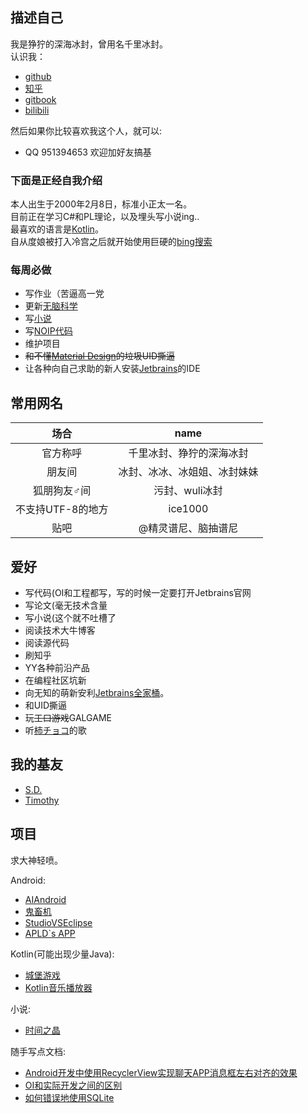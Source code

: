 
## 描述自己
我是狰狞的深海冰封，曾用名千里冰封。<br/>
认识我：

+ [github](https://github.com/ice1000)
+ [知乎](https://www.zhihu.com/people/qian-li-bing-feng-36)
+ [gitbook](https://www.gitbook.com/@ice1000/dashboard)
+ [bilibili](http://space.bilibili.com/8309713)

然后如果你比较喜欢我这个人，就可以:
+ QQ 951394653 欢迎加好友搞基

### 下面是正经自我介绍
本人出生于2000年2月8日，标准小正太一名。<br/>
目前正在学习C#和PL理论，以及埋头写小说ing..<br/>
最喜欢的语言是[Kotlin](http://kotlinlang.org/)。<br/>
自从度娘被打入冷宫之后就开始使用巨硬的[bing搜索](http://cn.bing.com/)

### 每周必做
+ 写作业（苦逼高一党
+ 更新[无脑科学](http://space.bilibili.com/8309713)
+ 写[小说](https://www.gitbook.com/book/ice1000/time-crystal/details)
+ 写[NOIP代码](https://github.com/ice1000/OI-codes)
+ 维护项目
+ ~~和不懂[Material Design](http://www.google.com/design/spec/material-design/introduction.html)的垃圾UID撕逼~~
+ 让各种向自己求助的新人安装[Jetbrains](http://www.jetbrains.com/)的IDE

## 常用网名

场合|name
:---:|:---:
官方称呼|千里冰封、狰狞的深海冰封
朋友间|冰封、冰冰、冰姐姐、冰封妹妹
狐朋狗友♂间|污封、wuli冰封
不支持UTF-8的地方|ice1000
贴吧|@精灵谱尼、脑抽谱尼

## 爱好
+ 写代码(OI和工程都写，写的时候一定要打开Jetbrains官网
+ 写论文(毫无技术含量
+ 写小说(这个就不吐槽了
+ 阅读技术大牛博客
+ 阅读源代码
+ 刷知乎
+ YY各种前沿产品
+ 在编程社区坑新
+ 向无知的萌新安利[Jetbrains全家桶](http://www.jetbrains.com/products)。
+ 和UID撕逼
+ 玩~~工口游戏~~GALGAME
+ 听[柿チョコ](http://www.bing.com/knows/search?q=%E6%9F%BF%E5%A7%90&mkt=zh-cn&FORM=BKACAI)的歌

## 我的基友
+ [S.D.](https://github.com/Predator-SD "他叫我老婆")
+ [Timothy](https://github.com/iXinwei "姓张名新伟")

## 项目
求大神轻喷。

Android:
+ [AIAndroid](https://github.com/ice1000/AIAndroid "我称之为人工少女")
+ [鬼畜机](https://github.com/ice1000/GhostAnimalPlayer "手机上弹奏属于你的鬼畜")
+ [StudioVSEclipse](https://github.com/ice1000/StudioVSEclipse "一款打飞机游戏")
+ [APLD`s APP](https://github.com/ice1000/ALPD-app "后端做的很机智")

Kotlin(可能出现少量Java):
+ [城堡游戏](https://github.com/ice1000/Castle-game "使用Java swing和Kotlin实现")
+ [Kotlin音乐播放器](https://github.com/ice1000/IceAudioDecoder "还没做完")

小说:
+ [时间之晶](https://www.gitbook.com/book/ice1000/time-crystal/details)

随手写点文档:

+ [Android开发中使用RecyclerView实现聊天APP消息框左右对齐的效果](https://github.com/ice1000/dialogs/blob/master/%E9%80%9A%E7%94%A8raw/%E8%A3%85%E9%80%BC%E8%AE%BA%E6%96%87/Android%E5%BC%80%E5%8F%91%E4%B8%AD%E4%BD%BF%E7%94%A8RecyclerView%E5%AE%9E%E7%8E%B0%E8%81%8A%E5%A4%A9APP%E6%B6%88%E6%81%AF%E6%A1%86%E5%B7%A6%E5%8F%B3%E5%AF%B9%E9%BD%90%E7%9A%84%E6%95%88%E6%9E%9C.pdf "pdf链接")
+ [OI和实际开发之间的区别](https://github.com/ice1000/dialogs/blob/master/%E9%80%9A%E7%94%A8raw/%E8%A3%85%E9%80%BC%E8%AE%BA%E6%96%87/OI%26dev.pdf "欢迎批评指正")
+ [如何错误地使用SQLite](https://github.com/ice1000/dialogs/blob/master/%E9%80%9A%E7%94%A8raw/%E8%A3%85%E9%80%BC%E8%AE%BA%E6%96%87/%E8%AE%BA%E6%96%87%E4%B8%80.pdf "曾在鬼畜机中用过")
